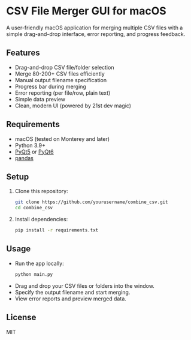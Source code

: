 # CSV File Merger GUI for macOS

A user-friendly macOS application for merging multiple CSV files with a simple drag-and-drop interface, error reporting, and progress feedback.

## Features
- Drag-and-drop CSV file/folder selection
- Merge 80-200+ CSV files efficiently
- Manual output filename specification
- Progress bar during merging
- Error reporting (per file/row, plain text)
- Simple data preview
- Clean, modern UI (powered by 21st dev magic)

## Requirements
- macOS (tested on Monterey and later)
- Python 3.9+
- [PyQt5](https://pypi.org/project/PyQt5/) or [PyQt6](https://pypi.org/project/PyQt6/)
- [pandas](https://pypi.org/project/pandas/)

## Setup
1. Clone this repository:
   ```sh
   git clone https://github.com/yourusername/combine_csv.git
   cd combine_csv
   ```
2. Install dependencies:
   ```sh
   pip install -r requirements.txt
   ```

## Usage
- Run the app locally:
  ```sh
  python main.py
  ```
- Drag and drop your CSV files or folders into the window.
- Specify the output filename and start merging.
- View error reports and preview merged data.


## License
MIT 
